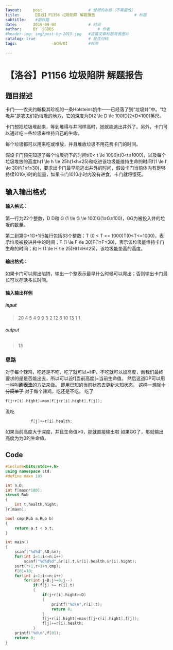```yaml
---
layout:     post   				    # 使用的布局（不需要改）
title:      【洛谷】P1156 垃圾陷阱 解题报告 				# 标题 
subtitle:    #副标题
date:       2019-09-04 				# 时间
author:     BY 	SGDBS					# 作者
#header-img: img/post-bg-2015.jpg 	#这篇文章标题背景图片
catalog: true 						# 是否归档
tags:				-ACM/OI			#标签
  
---
```




# 【洛谷】P1156 垃圾陷阱 解题报告

## 题目描述
卡门――农夫约翰极其珍视的一条Holsteins奶牛――已经落了到“垃圾井”中。“垃圾井”是农夫们扔垃圾的地方，它的深度为D(2 \le D \le 100)D(2≤D≤100)英尺。

卡门想把垃圾堆起来，等到堆得与井同样高时，她就能逃出井外了。另外，卡门可以通过吃一些垃圾来维持自己的生命。

每个垃圾都可以用来吃或堆放，并且堆放垃圾不用花费卡门的时间。

假设卡门预先知道了每个垃圾扔下的时间t(0< t \le 1000)t(0<t≤1000)，以及每个垃圾堆放的高度h(1 \le h \le 25h(1≤h≤25)和吃进该垃圾能维持生命的时间f(1 \le f \le 30)f(1≤f≤30)，要求出卡门最早能逃出井外的时间，假设卡门当前体内有足够持续1010小时的能量，如果卡门1010小时内没有进食，卡门就将饿死。

## 输入输出格式
#### 输入格式：
第一行为22个整数，D D和 G (1 \le G \le 100)G(1≤G≤100)，GG为被投入井的垃圾的数量。

第二到第G+1G+1行每行包括33个整数：T (0 < T <= 1000)T(0<T<=1000)，表示垃圾被投进井中的时间；F (1 \le F \le 30)F(1≤F≤30)，表示该垃圾能维持卡门生命的时间；和 H (1 \le H \le 25)H(1≤H≤25)，该垃圾能垫高的高度。

#### 输出格式：
如果卡门可以爬出陷阱，输出一个整表示最早什么时候可以爬出；否则输出卡门最长可以存活多长时间。

#### 输入输出样例
##### input
>20 4
5 4 9
9 3 2
12 6 10
13 1 1
###### output
>13


### 思路
对于每个辣鸡，吃还是不吃，吃了就可以+HP，不吃就可以加高度，而我们最终要求的是是否能出去，所以可以设f[当前高度]=当前生命值。
然后这道DP可以用一种叫**刷表法**的方法来做。
即用已知的当前状态去更新未知状态。
~~这样一想就十分简单了~~
对于每个辣鸡，吃还是不吃，
吃了
```cpp
f[j+r[i].hight]=max(f[j+r[i].hight],f[j]);
```
没吃
```cpp
           f[j]+=r[i].health;
```

如果当前高度大于深度，并且生命值>0，那就直接输出啦
如果GG了，那就输出高度为为0的生命值。

## Code
```cpp
#include<bits/stdc++.h>
using namespace std;
#define maxn 105

int n,D;
int f[maxn*100];
struct Rub
{
    int t,health,hight;
}r[maxn];

bool cmp(Rub a,Rub b)
{
    return a.t < b.t;
}

int main()
{
    scanf("%d%d",&D,&n);
    for(int i=1;i<=n;i++)
        scanf("%d%d%d",&r[i].t,&r[i].health,&r[i].hight);
    sort(r+1,r+1+n,cmp);
    f[0]=10;
    for(int i=1;i<=n;i++)
        for(int j=D;j>=0;j--)
            if(f[j] >= r[i].t)
            {
                if(j+r[i].hight>=D)
                {
                    printf("%d\n",r[i].t);
                    return 0;
                }
                f[j+r[i].hight]=max(f[j+r[i].hight],f[j]);
                f[j]+=r[i].health;
            }
    printf("%d\n",f[0]);
    return 0;
}

```
